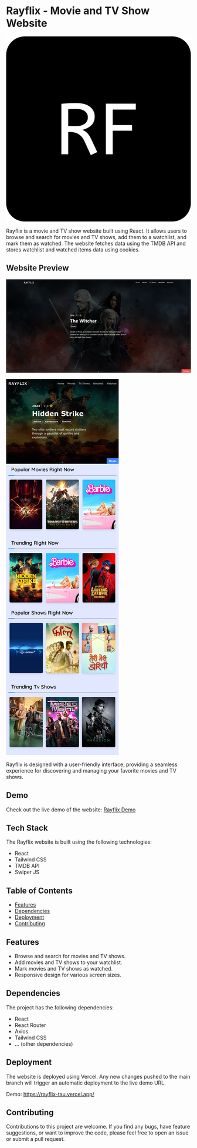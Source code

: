 # Rayflix - Movie and TV Show Website

![Rayflix Logo](./public/logo512.png)

Rayflix is a movie and TV show website built using React. It allows users to browse and search for movies and TV shows, add them to a watchlist, and mark them as watched. The website fetches data using the TMDB API and stores watchlist and watched items data using cookies.

## Website Preview
![Rayflix Website](./public/home.png)

![Rayflix Website](./public/website_preview.png)

Rayflix is designed with a user-friendly interface, providing a seamless experience for discovering and managing your favorite movies and TV shows.

## Demo

Check out the live demo of the website: [Rayflix Demo](https://rayflix-tau.vercel.app/)

## Tech Stack

The Rayflix website is built using the following technologies:

- React
- Tailwind CSS
- TMDB API
- Swiper JS


## Table of Contents

- [Features](#features)
- [Dependencies](#dependencies)
- [Deployment](#deployment)
- [Contributing](#contributing)


## Features

- Browse and search for movies and TV shows.
- Add movies and TV shows to your watchlist.
- Mark movies and TV shows as watched.
- Responsive design for various screen sizes.

## Dependencies

The project has the following dependencies:

- React
- React Router
- Axios
- Tailwind CSS
- ... (other dependencies)

## Deployment
The website is deployed using Vercel. Any new changes pushed to the main branch will trigger an automatic deployment to the live demo URL.

Demo: https://rayflix-tau.vercel.app/

## Contributing
Contributions to this project are welcome. If you find any bugs, have feature suggestions, or want to improve the code, please feel free to open an issue or submit a pull request.
